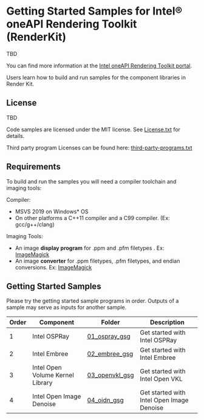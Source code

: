 # Getting Started Samples for Intel® oneAPI Rendering Toolkit (RenderKit)

TBD

You can find more information at the [ Intel oneAPI Rendering Toolkit portal](https://software.intel.com/content/www/us/en/develop/tools/oneapi/rendering-toolkit.html).

Users learn how to build and run samples for the component libraries in Render Kit.

## License

TBD

Code samples are licensed under the MIT license. See
[License.txt](https://github.com/oneapi-src/oneAPI-samples/blob/master/License.txt) for details.

Third party program Licenses can be found here: [third-party-programs.txt](https://github.com/oneapi-src/oneAPI-samples/blob/master/third-party-programs.txt)

## Requirements

To build and run the samples you will need a compiler toolchain and imaging tools:

Compiler:
- MSVS 2019 on Windows* OS
- On other platforms a C++11 compiler and a C99 compiler. (Ex: gcc/g++/clang)

Imaging Tools:
- An image **display program** for .ppm and .pfm filetypes . Ex: [ImageMagick](https://www.imagemagick.org/)
- An image **converter** for .ppm filetypes, .pfm filetypes, and endian conversions. Ex: [ImageMagick](https://www.imagemagick.org/)

## Getting Started Samples

Please try the getting started sample programs in order.  Outputs of a sample may serve as inputs for another sample.

| Order | Component      | Folder                                             | Description |
| -- | --------- | ------------------------------------------------ | - |
| 1 | Intel OSPRay | [01_ospray_gsg](01_ospray_gsg)                     | Get started with Intel OSPRay |
| 2 | Intel Embree | [02_embree_gsg](02_embree_gsg)| Get started with Intel Embree |
| 3 | Intel Open Volume Kernel Library | [03_openvkl_gsg](03_openvkl_gsg)| Get started with Intel Open VKL |
| 4 | Intel Open Image Denoise | [04_oidn_gsg](04_oidn_gsg) | Get started with Intel Open Image Denoise |
